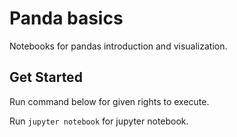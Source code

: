 # Panda basics
Notebooks for pandas introduction and visualization.

## Get Started
Run command below for given rights to execute.

Run ```jupyter notebook``` for jupyter notebook.   

